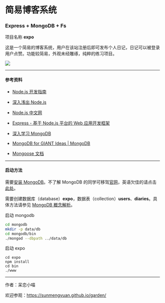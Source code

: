# 简易博客系统 #

### Express + MongoDB + Fs ###

项目名称 __expo__

这是一个简易的博客系统，用户在该站注册后即可发布个人日记，日记可以被登录用户点赞。功能较简易，外观未经雕琢，纯粹的练习项目。

![](https://sunmengyuan.github.io/materials/garden/post/share-frontend/screenshot-expo.jpg)

*****

#### 参考资料 ####

+ [Node.js 开发指南](https://pan.baidu.com/s/141saC6llgB9a1Z0xU9ycbw)

+ [深入浅出 Node.js](https://pan.baidu.com/s/12NH-J5SKWu7x-VAFAzN2dQ)

+ [Node.js 中文网](http://nodejs.cn/)

+ [Express - 基于 Node.js 平台的 Web 应用开发框架](http://www.expressjs.com.cn/)

+ [深入学习 MongoDB](https://pan.baidu.com/s/1TFZ4zjlEV9KieKb_o8YDbg)

+ [MongoDB for GIANT Ideas | MongoDB](https://www.mongodb.com/)

+ [Mongoose 文档](http://www.nodeclass.com/api/mongoose.html)

*****

#### 启动方法 ####
    
需要[安装 MongoDB](https://www.mongodb.com/download-center?jmp=homepage#community)。不了解 MongoDB 的同学可移驾[官网](https://www.mongodb.com/)，英语欠佳的请点击[此处](http://www.runoob.com/mongodb/mongodb-tutorial.html)。

需要创建数据库（database）__expo__，数据表（collection）__users__、__diaries__。具体方法请参见 [MongoDB 概念解析](http://www.runoob.com/mongodb/mongodb-databases-documents-collections.html)。

启动 mongodb

```bash
cd mongodb
mkdir -p data/db
cd mongodb/bin
./mongod --dbpath ../data/db
```

启动 expo

```
cd expo
npm install
cd bin
./www
```

*****

作者：呆恋小喵

欢迎参观：<https://sunmengyuan.github.io/garden/>
